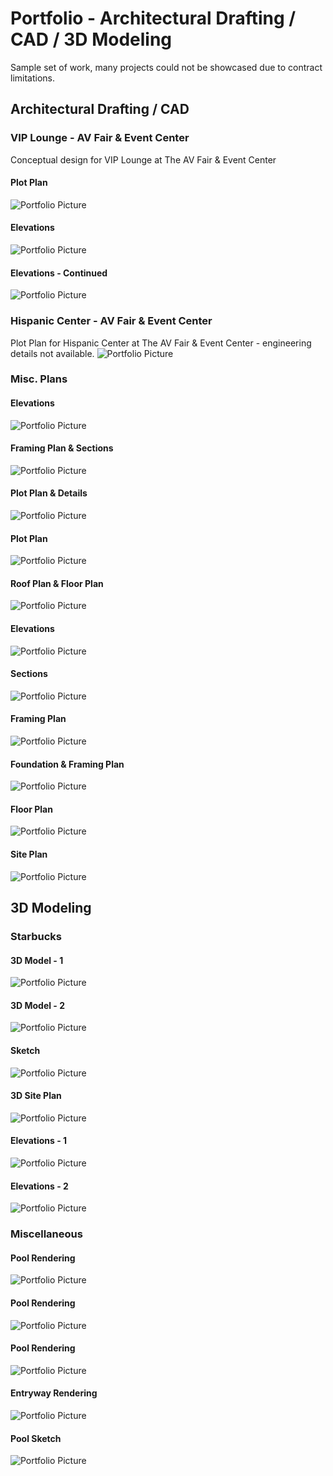 # Portfolio - Architectural Drafting / CAD / 3D Modeling

Sample set of work, many projects could not be showcased due to contract limitations. 

## Architectural Drafting / CAD

### VIP Lounge - AV Fair & Event Center

Conceptual design for VIP Lounge at The AV Fair & Event Center

#### Plot Plan
![Portfolio Picture](/images/port-4.png?raw=true "Portfolio Picture")

#### Elevations
![Portfolio Picture](/images/port-7.png?raw=true "Portfolio Picture")

#### Elevations - Continued
![Portfolio Picture](/images/port-6.png?raw=true "Portfolio Picture")

### Hispanic Center - AV Fair & Event Center

Plot Plan for Hispanic Center at The AV Fair & Event Center - engineering details not available. 
![Portfolio Picture](/images/port-8.png?raw=true "Portfolio Picture")

### Misc. Plans

#### Elevations
![Portfolio Picture](/images/port-37.png?raw=true "Portfolio Picture")

#### Framing Plan & Sections
![Portfolio Picture](/images/port-38.png?raw=true "Portfolio Picture")


#### Plot Plan & Details
![Portfolio Picture](/images/port-26.png?raw=true "Portfolio Picture")

#### Plot Plan
![Portfolio Picture](/images/port-27.png?raw=true "Portfolio Picture")

#### Roof Plan & Floor Plan
![Portfolio Picture](/images/port-28.png?raw=true "Portfolio Picture")

#### Elevations
![Portfolio Picture](/images/port-29.png?raw=true "Portfolio Picture")

#### Sections
![Portfolio Picture](/images/port-30.png?raw=true "Portfolio Picture")

#### Framing Plan
![Portfolio Picture](/images/port-31.png?raw=true "Portfolio Picture")

#### Foundation & Framing Plan
![Portfolio Picture](/images/port-33.png?raw=true "Portfolio Picture")

#### Floor Plan
![Portfolio Picture](/images/port-34.png?raw=true "Portfolio Picture")

#### Site Plan
![Portfolio Picture](/images/port-35.png?raw=true "Portfolio Picture")

## 3D Modeling

### Starbucks

#### 3D Model - 1
![Portfolio Picture](/images/port-40.png?raw=true "Portfolio Picture")

#### 3D Model - 2
![Portfolio Picture](/images/port-39.png?raw=true "Portfolio Picture")

#### Sketch
![Portfolio Picture](/images/port-36.jpg?raw=true "Portfolio Picture")

#### 3D Site Plan
![Portfolio Picture](/images/port-12.png?raw=true "Portfolio Picture")

#### Elevations - 1
![Portfolio Picture](/images/port-13.png?raw=true "Portfolio Picture")

#### Elevations - 2
![Portfolio Picture](/images/port-15.png?raw=true "Portfolio Picture")

### Miscellaneous

#### Pool Rendering
![Portfolio Picture](/images/port-1.jpeg?raw=true "Portfolio Picture")

#### Pool Rendering
![Portfolio Picture](/images/port-2.jpeg?raw=true "Portfolio Picture")

#### Pool Rendering
![Portfolio Picture](/images/port-3.jpeg?raw=true "Portfolio Picture")

#### Entryway Rendering
![Portfolio Picture](/images/port-16.jpg?raw=true "Portfolio Picture")

#### Pool Sketch
![Portfolio Picture](/images/port-9.png?raw=true "Portfolio Picture")








